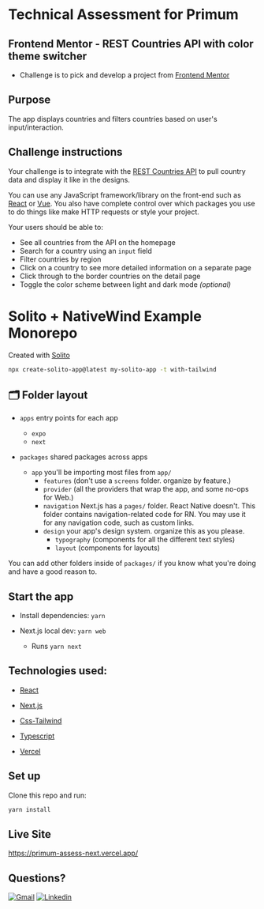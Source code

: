 # Technical Assessment for Primum 

## Frontend Mentor - REST Countries API with color theme switcher
- Challenge is to pick and develop a project from [Frontend Mentor](https://www.frontendmentor.io/challenges/rest-countries-api-with-color-theme-switcher-5cacc469fec04111f7b848ca) 


## Purpose 
The app displays countries and filters countries based on user's input/interaction. 

## Challenge instructions
Your challenge is to integrate with the [REST Countries API](https://restcountries.com) to pull country data and display it like in the designs.

You can use any JavaScript framework/library on the front-end such as [React](https://reactjs.org) or [Vue](https://vuejs.org). You also have complete control over which packages you use to do things like make HTTP requests or style your project.

Your users should be able to:
- See all countries from the API on the homepage
- Search for a country using an `input` field
- Filter countries by region
- Click on a country to see more detailed information on a separate page
- Click through to the border countries on the detail page
- Toggle the color scheme between light and dark mode *(optional)*


# Solito + NativeWind Example Monorepo 
Created with [Solito](https://solito.dev/)
```sh
npx create-solito-app@latest my-solito-app -t with-tailwind
```

## 🗂 Folder layout
- `apps` entry points for each app

  - `expo`
  - `next`

- `packages` shared packages across apps
  - `app` you'll be importing most files from `app/`
    - `features` (don't use a `screens` folder. organize by feature.)
    - `provider` (all the providers that wrap the app, and some no-ops for Web.)
    - `navigation` Next.js has a `pages/` folder. React Native doesn't. This folder contains navigation-related code for RN. You may use it for any navigation code, such as custom links.
    - `design` your app's design system. organize this as you please.
      - `typography` (components for all the different text styles)
      - `layout` (components for layouts)

You can add other folders inside of `packages/` if you know what you're doing and have a good reason to.

## Start the app

- Install dependencies: `yarn`

- Next.js local dev: `yarn web`
  - Runs `yarn next`


## Technologies used:

- [React](https://reactjs.org/docs/getting-started.html)

- [Next.js](https://nextjs.org/docs)

- [Css-Tailwind](https://tailwindcss.com/)

- [Typescript](https://www.typescriptlang.org/docs/handbook/react.html)

- [Vercel](https://vercel.com/)


## Set up
Clone this repo and run: 

```bash
yarn install
```

## Live Site
https://primum-assess-next.vercel.app/


## Questions?
[![Gmail](https://img.shields.io/badge/Gmail-D14836?style=for-the-badge&logo=gmail&logoColor=white)](daniel.ek.park@gmail.com)
[![Linkedin](https://img.shields.io/badge/Linkedin-Linkedin%20-blue)](https://www.linkedin.com/in/daniel-park-70878119a/)